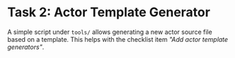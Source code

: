 # Task 2: Actor Template Generator

A simple script under `tools/` allows generating a new actor source file based on a template.
This helps with the checklist item _"Add actor template generators"_.
